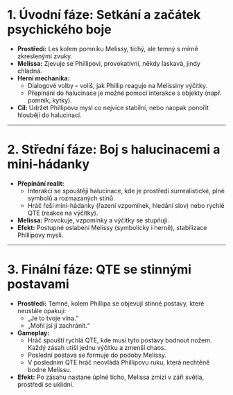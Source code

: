 # 1. Úvodní fáze: Setkání a začátek psychického boje

- **Prostředí:** Les kolem pomníku Melissy, tichý, ale temný s mírně zkreslenými zvuky.
- **Melissa:** Zjevuje se Phillipovi, provokativní, někdy laskavá, jindy chladná.
- **Herní mechanika:**
    - Dialogové volby – volíš, jak Phillip reaguje na Melissiny výčitky.
    - Přepínání do halucinace je možné pomocí interakce s objekty (např. pomník, kytky).
- **Cíl:** Udržet Phillipovu mysl co nejvíce stabilní, nebo naopak ponořit hlouběji do halucinací.

---
# 2. Střední fáze: Boj s halucinacemi a mini-hádanky

- **Přepínání realit:**
    - Interakcí se spouštějí halucinace, kde je prostředí surrealistické, plné symbolů a rozmazaných stínů.
    - Hráč řeší mini-hádanky (řazení vzpomínek, hledání slov) nebo rychlé QTE (reakce na výčitky).
- **Melissa:** Provokuje, vzpomínky a výčitky se stupňují.
- **Efekt:** Postupné oslabení Melissy (symbolicky i herně), stabilizace Phillipovy mysli.

---
# 3. Finální fáze: QTE se stinnými postavami

- **Prostředí:** Temné, kolem Phillipa se objevují stinné postavy, které neustále opakují:
    - „Je to tvoje vina.“
    - „Mohl jsi ji zachránit.“
- **Gameplay:**
    - Hráč spouští rychlá QTE, kde musí tyto postavy bodnout nožem. Každý zásah utiší jednu výčitku a zmenší chaos.
    - Poslední postava se formuje do podoby Melissy.
    - V posledním QTE hráč neovládá Phillipovu ruku, která nechtěně bodne Melissu.
- **Efekt:** Po zásahu nastane úplné ticho, Melissa zmizí v záři světla, prostředí se uklidní.